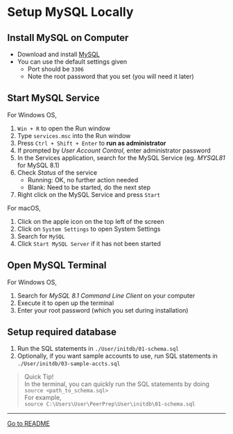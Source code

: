 # Setup MySQL Locally

## Install MySQL on Computer

- Download and install [MySQL](https://dev.mysql.com/downloads/mysql/)
- You can use the default settings given
  - Port should be `3306`
  - Note the root password that you set (you will need it later)

## Start MySQL Service

For Windows OS,

1. `Win + R` to open the Run window
2. Type `services.msc` into the Run window
3. Press `Ctrl + Shift + Enter` to **run as administrator**
4. If prompted by _User Account Control_, enter administrator password
5. In the Services application, search for the MySQL Service
   (eg. _MYSQL81_ for MySQL 8.1)
6. Check _Status_ of the service
    - Running: OK, no further action needed
    - Blank: Need to be started, do the next step
7. Right click on the MySQL Service and press `Start`

For macOS,

1. Click on the apple icon on the top left of the screen
2. Click on `System Settings` to open System Settings
3. Search for `MySQL`
4. Click `Start MySQL Server` if it has not been started

## Open MySQL Terminal

For Windows OS,
1. Search for _MySQL 8.1 Command Line Client_ on your computer
2. Execute it to open up the terminal
3. Enter your root password (which you set during installation)

## Setup required database

1. Run the SQL statements in `./User/initdb/01-schema.sql`
2. Optionally, if you want sample accounts to use, run SQL statements
   in `./User/initdb/03-sample-accts.sql` 

> Quick Tip!\
> In the terminal, you can quickly run the SQL statements by doing\
> `source <path_to_schema.sql>`\
> For example,\
> `source C:\Users\User\PeerPrep\User\initdb\01-schema.sql`

---
[Go to README](../README.md)
